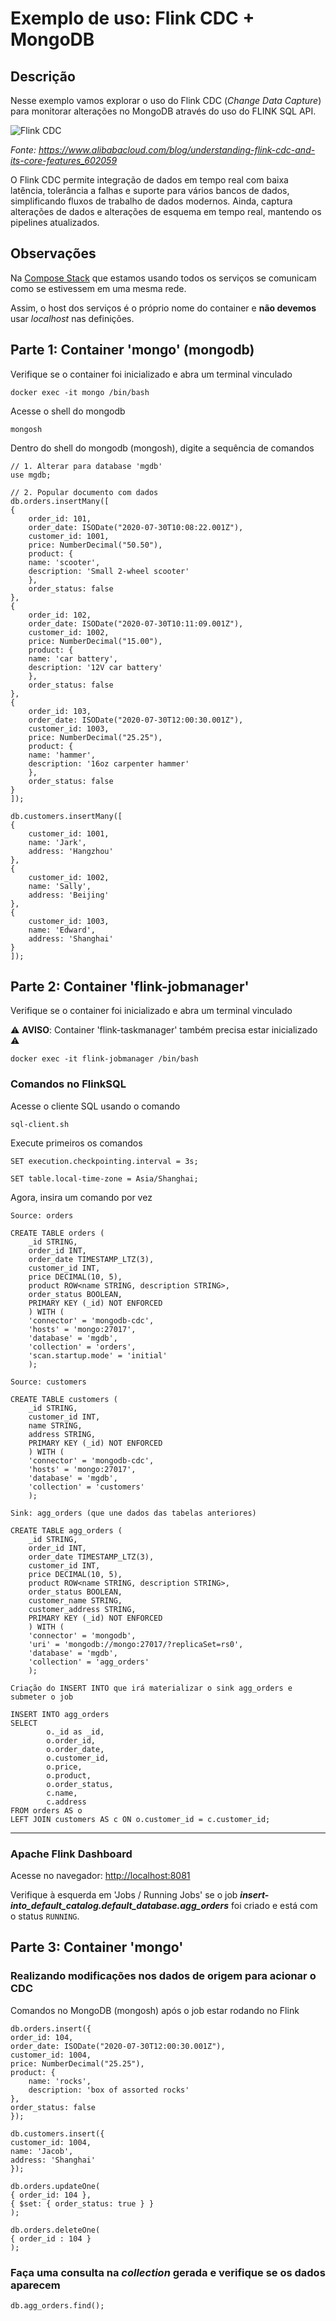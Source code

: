 # Exemplo de uso: Flink CDC + MongoDB

## Descrição

Nesse exemplo vamos explorar o uso do Flink CDC (*Change Data Capture*) para monitorar alterações no MongoDB através do uso do FLINK SQL API.

![Flink CDC](https://github.com/user-attachments/assets/18b1ac2a-544d-4240-ab8e-0ca7d05cd798)

*Fonte: https://www.alibabacloud.com/blog/understanding-flink-cdc-and-its-core-features_602059*

O Flink CDC permite integração de dados em tempo real com baixa latência, tolerância a falhas e suporte para vários bancos de dados, simplificando fluxos de trabalho de dados modernos. Ainda, captura alterações de dados e alterações de esquema em tempo real, mantendo os pipelines atualizados.

## Observações

Na [Compose Stack](https://github.com/fahadkalil/bigdata_docker) que estamos usando todos os serviços se comunicam como se estivessem em uma mesma rede.

Assim, o host dos serviços é o próprio nome do container e **não devemos** usar *localhost* nas definições.

## Parte 1: Container 'mongo' (mongodb)

Verifique se o container foi inicializado e abra um terminal vinculado

    docker exec -it mongo /bin/bash

Acesse o shell do mongodb

    mongosh

Dentro do shell do mongodb (mongosh), digite a sequência de comandos

    // 1. Alterar para database 'mgdb'
    use mgdb;

    // 2. Popular documento com dados
    db.orders.insertMany([
    {
        order_id: 101,
        order_date: ISODate("2020-07-30T10:08:22.001Z"),
        customer_id: 1001,
        price: NumberDecimal("50.50"),
        product: {
        name: 'scooter',
        description: 'Small 2-wheel scooter'
        },
        order_status: false
    },
    {
        order_id: 102, 
        order_date: ISODate("2020-07-30T10:11:09.001Z"),
        customer_id: 1002,
        price: NumberDecimal("15.00"),
        product: {
        name: 'car battery',
        description: '12V car battery'
        },
        order_status: false
    },
    {
        order_id: 103,
        order_date: ISODate("2020-07-30T12:00:30.001Z"),
        customer_id: 1003,
        price: NumberDecimal("25.25"),
        product: {
        name: 'hammer',
        description: '16oz carpenter hammer'
        },
        order_status: false
    }
    ]);

    db.customers.insertMany([
    { 
        customer_id: 1001, 
        name: 'Jark', 
        address: 'Hangzhou' 
    },
    { 
        customer_id: 1002, 
        name: 'Sally',
        address: 'Beijing'
    },
    { 
        customer_id: 1003,
        name: 'Edward',
        address: 'Shanghai'
    }
    ]);

## Parte 2: Container 'flink-jobmanager'

Verifique se o container foi inicializado e abra um terminal vinculado

⚠️ **AVISO**: Container 'flink-taskmanager' também precisa estar inicializado ⚠️

    docker exec -it flink-jobmanager /bin/bash

### Comandos no FlinkSQL

Acesse o cliente SQL usando o comando

    sql-client.sh

Execute primeiros os comandos

    SET execution.checkpointing.interval = 3s;

    SET table.local-time-zone = Asia/Shanghai;

Agora, insira um comando por vez

`Source: orders`

    CREATE TABLE orders (
        _id STRING,
        order_id INT,
        order_date TIMESTAMP_LTZ(3),
        customer_id INT,
        price DECIMAL(10, 5),
        product ROW<name STRING, description STRING>,
        order_status BOOLEAN,
        PRIMARY KEY (_id) NOT ENFORCED
        ) WITH (
        'connector' = 'mongodb-cdc',
        'hosts' = 'mongo:27017',
        'database' = 'mgdb',
        'collection' = 'orders',
        'scan.startup.mode' = 'initial'
        );

`Source: customers`

    CREATE TABLE customers (
        _id STRING,
        customer_id INT,
        name STRING,
        address STRING,
        PRIMARY KEY (_id) NOT ENFORCED
        ) WITH (
        'connector' = 'mongodb-cdc',
        'hosts' = 'mongo:27017',	
        'database' = 'mgdb',
        'collection' = 'customers'
        );

`Sink: agg_orders (que une dados das tabelas anteriores)`

    CREATE TABLE agg_orders (
        _id STRING,
        order_id INT,
        order_date TIMESTAMP_LTZ(3),
        customer_id INT,
        price DECIMAL(10, 5),
        product ROW<name STRING, description STRING>,
        order_status BOOLEAN,
        customer_name STRING,
        customer_address STRING,
        PRIMARY KEY (_id) NOT ENFORCED
        ) WITH (
        'connector' = 'mongodb',
        'uri' = 'mongodb://mongo:27017/?replicaSet=rs0',
        'database' = 'mgdb',
        'collection' = 'agg_orders'
        );

`Criação do INSERT INTO que irá materializar o sink agg_orders e submeter o job`

    INSERT INTO agg_orders
    SELECT  
            o._id as _id,
            o.order_id,
            o.order_date,
            o.customer_id,
            o.price,
            o.product,
            o.order_status,
            c.name,
            c.address
    FROM orders AS o
    LEFT JOIN customers AS c ON o.customer_id = c.customer_id;

---

### Apache Flink Dashboard

Acesse no navegador: <http://localhost:8081>

Verifique à esquerda em 'Jobs / Running Jobs' se o job ***insert-into_default_catalog.default_database.agg_orders*** foi criado e está com o status `RUNNING`.

## Parte 3: Container 'mongo'

### Realizando modificações nos dados de origem para acionar o CDC

Comandos no MongoDB (mongosh) após o job estar rodando no Flink

    db.orders.insert({ 
    order_id: 104, 
    order_date: ISODate("2020-07-30T12:00:30.001Z"),
    customer_id: 1004,
    price: NumberDecimal("25.25"),
    product: { 
        name: 'rocks',
        description: 'box of assorted rocks'
    },
    order_status: false
    });

    db.customers.insert({ 
    customer_id: 1004,
    name: 'Jacob', 
    address: 'Shanghai' 
    });

    db.orders.updateOne(
    { order_id: 104 },
    { $set: { order_status: true } }
    );

    db.orders.deleteOne(
    { order_id : 104 }
    );

### Faça uma consulta na *collection* gerada e verifique se os dados aparecem

    db.agg_orders.find();
